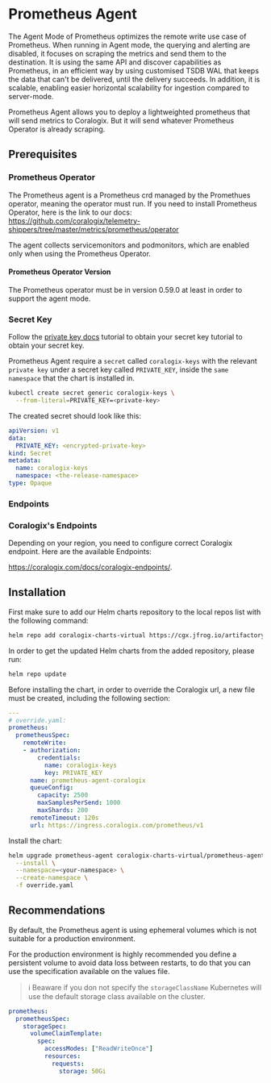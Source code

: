 # Prometheus Agent

The Agent Mode of Prometheus optimizes the remote write use case of Prometheus.
When running in Agent mode, the querying and alerting are disabled, it focuses on scraping the metrics and send them to the destination.
It is using the same API and discover capabilities as Prometheus, in an efficient way by using customised TSDB WAL that keeps the data that can't be delivered, until the delivery succeeds.
In addition, it is scalable, enabling easier horizontal scalability for ingestion compared to server-mode.

Prometheus Agent allows you to deploy a lightweighted prometheus that will send metrics to Coralogix.
But it will send whatever Prometheus Operator is already scraping.

## Prerequisites

### Prometheus Operator

The Prometheus agent is a Prometheus crd managed by the Promethues operator, meaning the operator must run.
If you need to install Prometheus Operator, here is the link to our docs:
https://github.com/coralogix/telemetry-shippers/tree/master/metrics/prometheus/operator

The agent collects servicemonitors and podmonitors, which are enabled only when using the Prometheus Operator.

#### Prometheus Operator Version

The Prometheus operator must be in version 0.59.0 at least in order to support the agent mode.

### Secret Key

Follow the [private key docs](https://coralogix.com/docs/private-key/) tutorial to obtain your secret key tutorial to obtain your secret key.

Prometheus Agent require a `secret` called `coralogix-keys` with the relevant `private key` under a secret key called `PRIVATE_KEY`, inside the `same namespace` that the chart is installed in.

```bash
kubectl create secret generic coralogix-keys \
  --from-literal=PRIVATE_KEY=<private-key>
```

The created secret should look like this:

```yaml
apiVersion: v1
data:
  PRIVATE_KEY: <encrypted-private-key>
kind: Secret
metadata:
  name: coralogix-keys
  namespace: <the-release-namespace>
type: Opaque 
```

### Endpoints

### Coralogix's Endpoints

Depending on your region, you need to configure correct Coralogix endpoint. Here are the available Endpoints:

https://coralogix.com/docs/coralogix-endpoints/.

## Installation

First make sure to add our Helm charts repository to the local repos list with the following command:

```bash
helm repo add coralogix-charts-virtual https://cgx.jfrog.io/artifactory/coralogix-charts-virtual
```

In order to get the updated Helm charts from the added repository, please run:

```bash
helm repo update
```

Before installing the chart, in order to override the Coralogix url, a new file must be created, including the following section:

```yaml
---
# override.yaml:
prometheus:
  prometheusSpec:
    remoteWrite:
    - authorization:
        credentials:
          name: coralogix-keys
          key: PRIVATE_KEY
      name: prometheus-agent-coralogix
      queueConfig:
        capacity: 2500
        maxSamplesPerSend: 1000
        maxShards: 200
      remoteTimeout: 120s
      url: https://ingress.coralogix.com/prometheus/v1
```

Install the chart:

```bash
helm upgrade prometheus-agent coralogix-charts-virtual/prometheus-agent-coralogix \
  --install \
  --namespace=<your-namespace> \
  --create-namespace \
  -f override.yaml
```

## Recommendations

By default, the Prometheus agent is using ephemeral volumes which is not suitable for a production environment.

For the production environment is highly recommended you define a persistent volume to avoid data loss between restarts, to do that you can use the specification available on the values file.

> :information_source: Beaware if you don not specify the `storageClassName` Kubernetes will use the default storage class available on the cluster.

```yaml
prometheus:
  prometheusSpec:
    storageSpec:
      volumeClaimTemplate:
        spec:
          accessModes: ["ReadWriteOnce"]
          resources:
            requests:
              storage: 50Gi

```

